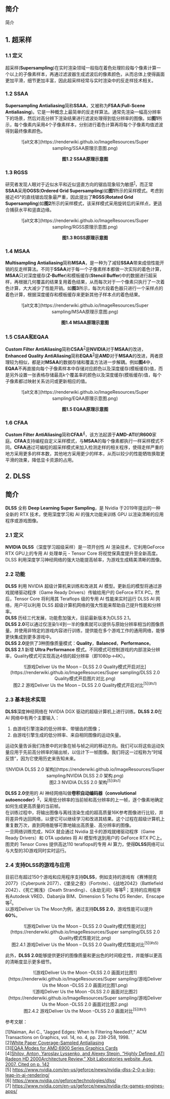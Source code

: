 ## 简介

简介

## 1. 超采样

### 1.1 定义

超采样(**Supersampling**)在实时渲染领域一般指在着色处理阶段每个像素计算一个以上的子像素样本，再通过滤波器生成滤波后的像素颜色，从而总体上使得画面更加平滑，细节更加丰富，因此超采样经常与实时渲染中的反走样技术相关。

### 1.2 SSAA

**Supersampling Antialiasing**简称**SSAA**，又被称为**FSAA**(**Full-Scene Antialiasing**)。它是一种概念上最简单的反走样算法。通常先渲染一幅高分辨率下的场景，然后对高分辨下渲染结果进行滤波处理得到低分辨率的图像。如**图1**所示，每个像素内采用4个子像素样本，分别进行着色计算再将每个子像素均值滤波得到最终像素颜色。

<div align=center>![alt文本](https://renderwiki.github.io/ImageResources/Super sampling/SSAA原理示意图.png)</div>

**<center>图1.2 SSAA原理示意图</center>**

### 1.3 RGSS

研究者发现人眼对于近似水平和近似竖直方向的锯齿现象较为敏感<sup>[1](#f1)</sup>，而正常**SSAA**采用**OGSS**(**Ordered Grid Supersampling**)如**图1**所示的采样模式。考虑到接近45°的直线锯齿现象最严重，因此提出了**RGSS**(**Rotated Grid Supersampling**)如**图2**所示的采样模式，该采样模式采用旋转后的采样点，更适合捕获水平和竖直边缘。

<div align=center>![alt文本](https://renderwiki.github.io/ImageResources/Super sampling/RGSS原理示意图.png)</div>

**<center>图1.3 RGSS原理示意图</center>**

### 1.4 MSAA

**Multisampling Antialiasing**简称**MSAA**，是一种为了减轻**SSAA**带来成倍性能开销的反走样算法。不同于**SSAA**对于每一个子像素样本都做一次实际的着色计算，**MSAA**只对深度缓存(**Z-Buffer**)和模板缓存(**Stencil Buffer**)中的数据进行超采样，再根据几何覆盖的结果复用着色结果，从而每次对于一个像素只执行了一次着色计算，大大减少了性能开销。如**图3**所示，每次片段着色器只进行一个采样点的着色计算，根据深度缓存和模板缓存来更新其他子样本点的着色结果。

<div align=center>![alt文本](https://renderwiki.github.io/ImageResources/Super sampling/MSAA原理示意图.png)</div>

**<center>图1.4 MSAA原理示意图</center>**

### 1.5 CSAA和EQAA

**Custom Filter AntiAliasing**简称**CSAA**<sup>[2](#f2)</sup>是**NVIDIA**对于**MSAA**的改进，**Enhanced Quality AntiAliasing**简称**EQAA**<sup>[3](#f3)</sup>是**AMD**对于**MSAA**的改进，两者原理较为相似，都是对**MSAA**的数据存储和覆盖方法进一步解耦。例如**图4**中，**EQAA**不再直接向每个子像素样本中存储对应颜色以及深度缓存(模板缓存)值，而是另外设置一张表格存储最高k个覆盖率的颜色以及深度缓存(模板缓存)值，每个子像素都过映射关系访问或更新相应的值。

<div align=center>![alt文本](https://renderwiki.github.io/ImageResources/Super sampling/EQAA原理示意图.png)</div>

**<center>图1.5 EQAA原理示意图</center>**

### 1.6 CFAA

**Custom Filter AntiAliasing**简称**CFAA**<sup>[4](#f4)</sup>，该方法起源于**AMD-ATI**的**R600**家庭。**CFAA**支持编程自定义采样模式，与**MSAA**的每个像素都执行一样采样模式不同。**CFAA**通过可编程的超采样模式来加入检测走样的相关程序，使得走样严重的地方采用更多的样本数，其他地方采用更少的样本，从而以较少的性能牺牲换取更平滑的效果，降低显卡资源的占用。

## 2. DLSS

## 简介
**DLSS** 全称 **Deep Learning Super Sampling**，是 Nvidia 于2019年提出的一种全新的 RTX 技术，使用深度学习和 AI 的强大功能来训练 GPU 以渲染清晰的应用程序或游戏图像。  

### 2.1 定义
**NVIDIA** **DLSS**（深度学习超级采样）是一项开创性 AI 渲染技术，它利用GeForce RTX GPU上的专用 AI 处理单元 - Tensor Core 将视觉保真度提升至全新高度。DLSS 利用深度学习神经网络的强大功能提高帧率，为游戏生成精美清晰的图像。

### 2.2 功能
__DLSS__ 利用 NVIDIA 超级计算机来训练和改进其 AI 模型。更新后的模型将通过游戏就绪驱动程序（Game Ready Drivers）传输给用户的 GeForce RTX PC。然后，Tensor Core 将利用其 Teraflops 级的专用 AI 性能来实时运行 DLSS AI 网络，用户可以利用 DLSS 超级计算机网络的强大性能来帮助自己提升性能和分辨率。  
__DLSS__ 历经三代发展，功能愈加强大，目前最新版本为DLSS 2.1。  
**DLSS 2.0**可以通过仅渲染1/4到一半的像素就可以提供与原始分辨率相当的图像质量。并使用非特定的游戏内容进行训练，提供能在多个游戏工作的通用网络，能够更快集成到更多游戏中。  
**DLSS 2.0**提供了3种图像质量模式：**Quality**，**Balanced**，**Performance**。**DLSS 2.1** 新增 **Ultra Performance** 模式。不同模式可控制游戏的内部渲染分辨率，Quality模式可实现高达4倍的超分辨率（即1080p→4K）。  
<div align=center>![游戏Deliver Us the Moon – DLSS 2.0 Quality模式开启对比](https://renderwiki.github.io/ImageResources/Super sampling/DLSS 2.0 Quality模式开启图片对比.png)</div>
<center>图2.2 游戏Deliver Us the Moon – DLSS 2.0 Quality模式开启对比<sup>[5](#s1)</sup></center>  


### 2.3 基本技术实现
**DLSS**深度神经网络在 NVIDIA DGX 驱动的超级计算机上进行训练。**DLSS 2.0**在 AI 网络中有两个主要输入：
1. 由游戏引擎渲染的低分辨率、带锯齿的图像；
2. 由游戏引擎生成的低分辨率、来自相同图像的运动矢量。  

运动矢量告诉我们场景中的对象在帧与帧之间的移动方向。我们可以将这些运动矢量应用于先前高分辨率的输出帧，以估计下一帧图像。我们将这一过程称为“时域反馈”，因为它使用历史来告知未来。
<div align=center>![NVIDIA DLSS 2.0 架构](https://renderwiki.github.io/ImageResources/Super sampling/NVIDIA DLSS 2.0 架构.png)</div>
<center>图2.3 NVIDIA DLSS 2.0 架构<sup>[5](#s1)</sup></center>  

**DLSS 2.0**使用的 AI 神经网络叫做**卷积自动编码器（convolutional autoencoder）**<sup>[5](#s1)</sup>，采用低分辨率的当前帧和高分辨率的上一帧，逐个像素地确定如何生成更高质量的当前帧。  
在训练过程中，将输出图像与离线渲染生成的超高质量16K参考图像进行比较，并将差异传达回网络，以便它可以继续学习和改进其结果。这个过程在超级计算机上重复数万次，直到网络能够可靠地输出高质量、高分辨率的图像。  
一旦网络训练完成，NGX 就会通过 Nvidia 显卡的游戏就绪驱动程序（Game Ready Drivers）和 OTA updates 将 AI 模型传送到用户的 GeForce RTX PC上。图灵的 Tensor Cores 提供高达110 teraflops的专用 AI 算力，使得**DLSS**网络可以与大型的3D游戏同时实时运行。

### 2.4 支持DLSS的游戏与应用
目前已有超过150个游戏和应用程序支持**DLSS**，例如支持的游戏有《赛博朋克2077》（Cyberpunk 2077）、《堡垒之夜》（Fortnite）、《战地2042》（Battlefield 2042）、《死亡搁浅》（Death Stranding）、《永劫无间》等等<sup>[6](#s2)</sup>；支持的应用程序有Autodesk VRED、Dabanjia BIM、Dimension 5 Techs D5 Render、Enscape等<sup>[7](#s3)</sup>。  
以游戏Deliver Us The Moon为例，通过支持**DLSS 2.0**，游戏性能可以提升**60%**。
<div align=center>![游戏Deliver Us the Moon – DLSS 2.0 Quality模式性能对比](https://renderwiki.github.io/ImageResources/Super sampling/DLSS 2.0 Quality模式性能对比.png)</div>

<center>图2.4.1 游戏Deliver Us the Moon – DLSS 2.0 Quality模式性能对比<sup>[5](#s5)</sup></center>  

此外，**DLSS 2.0**能够提供更好的图像质量和更出色的时间稳定性，并能够以更高的清晰度显示更多细节。

<div align=center>![游戏Deliver Us the Moon –DLSS 2.0 画面对比图1](https://renderwiki.github.io/ImageResources/Super sampling/游戏Deliver Us the Moon –DLSS 2.0 画面对比图1.png)</div>  

<div align=center>![游戏Deliver Us the Moon –DLSS 2.0 画面对比图2](https://renderwiki.github.io/ImageResources/Super sampling/游戏Deliver Us the Moon –DLSS 2.0 画面对比图2.png)</div>

<center>图2.4.2 游戏Deliver Us the Moon –DLSS 2.0 画面对比<sup>[5](#s1)</sup></center>  


参考文献：

<a name="f1">[1]</a>Naiman, Avi C., "Jagged Edges: When Is Filtering Needed?," ACM Transactions on Graphics, vol. 14, no. 4, pp. 238-258, 1998.  
<a name="f2">[2]</a>[White Paper Coverage-Sampled Antialiasing](https://developer.download.nvidia.cn/SDK/10/direct3d/Source/CSAATutorial/doc/CSAATutorial.pdf)  
<a name="f3">[3]</a>[EQAA Modes for AMD 6900 Series Graphics Cards](https://developer.amd.com/wordpress/media/2012/10/EQAA%2520Modes%2520for%2520AMD%2520HD%25206900%2520Series%2520Cards.pdf)  
<a name="f4">[4]</a>[Shilov, Anton, Yaroslav Lyssenko, and Alexey Stepin, “Highly Defined: ATI Radeon HD 2000Architecture Review,” Xbit Laboratories website, Aug. 2007. Cited on p. 142](https://web.archive.org/web/20110213072435/http:/www.xbitlabs.com:80/articles/video/display/r600-architecture_8.html)  
<a name='s1'>[5]</a> https://www.nvidia.com/en-us/geforce/news/nvidia-dlss-2-0-a-big-leap-in-ai-rendering/  
<a name='s2'>[6]</a> https://www.nvidia.cn/geforce/technologies/dlss/  
<a name='s1'>[7]</a> https://www.nvidia.com/en-us/geforce/news/nvidia-rtx-games-engines-apps/
